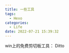 ```yaml
---
title: 一些工具
tags:
  - Hexo
categories:
  - Life
date: 2022-07-21 15:39:32
---
```


win上的免费剪切板工具： Ditto